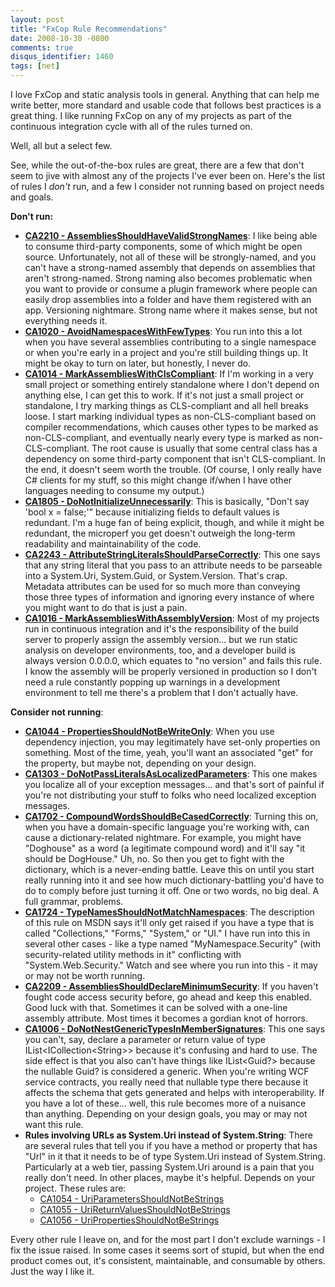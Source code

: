 ```yaml
---
layout: post
title: "FxCop Rule Recommendations"
date: 2008-10-30 -0800
comments: true
disqus_identifier: 1460
tags: [net]
---
```

I love FxCop and static analysis tools in general. Anything that can
help me write better, more standard and usable code that follows best
practices is a great thing. I like running FxCop on any of my projects
as part of the continuous integration cycle with all of the rules turned
on.

Well, all but a select few.

See, while the out-of-the-box rules are great, there are a few that
don't seem to jive with almost any of the projects I've ever been on.
Here's the list of rules I *don't* run, and a few I consider not running
based on project needs and goals.

**Don't run:**

- **[CA2210 -
    AssembliesShouldHaveValidStrongNames](http://msdn.microsoft.com/en-us/library/ms182127.aspx)**:
    I like being able to consume third-party components, some of which
    might be open source. Unfortunately, not all of these will be
    strongly-named, and you can't have a strong-named assembly that
    depends on assemblies that aren't strong-named. Strong naming also
    becomes problematic when you want to provide or consume a plugin
    framework where people can easily drop assemblies into a folder and
    have them registered with an app. Versioning nightmare. Strong name
    where it makes sense, but not everything needs it.
- **[CA1020 -
    AvoidNamespacesWithFewTypes](http://msdn.microsoft.com/en-us/library/ms182130.aspx)**:
    You run into this a lot when you have several assemblies
    contributing to a single namespace or when you're early in a project
    and you're still building things up. It might be okay to turn on
    later, but honestly, I never do.
- **[CA1014 -
    MarkAssembliesWithClsCompliant](http://msdn.microsoft.com/en-us/library/ms182156.aspx)**:
    If I'm working in a very small project or something entirely
    standalone where I don't depend on anything else, I can get this to
    work. If it's not just a small project or standalone, I try marking
    things as CLS-compliant and all hell breaks loose. I start marking
    individual types as non-CLS-compliant based on compiler
    recommendations, which causes other types to be marked as
    non-CLS-compliant, and eventually nearly every type is marked as
    non-CLS-compliant. The root cause is usually that some central class
    has a dependency on some third-party component that isn't
    CLS-compliant. In the end, it doesn't seem worth the trouble. (Of
    course, I only really have C# clients for my stuff, so this might
    change if/when I have other languages needing to consume my output.)
- **[CA1805 -
    DoNotInitializeUnnecessarily](http://msdn.microsoft.com/en-us/library/ms182274.aspx)**:
    This is basically, "Don't say 'bool x = false;'" because
    initializing fields to default values is redundant. I'm a huge fan
    of being explicit, though, and while it might be redundant, the
    microperf you get doesn't outweigh the long-term readability and
    maintainability of the code.
- **[CA2243 -
    AttributeStringLiteralsShouldParseCorrectly](http://msdn.microsoft.com/en-us/library/bb264490.aspx)**:
    This one says that any string literal that you pass to an attribute
    needs to be parseable into a System.Uri, System.Guid, or
    System.Version. That's crap. Metadata attributes can be used for so
    much more than conveying those three types of information and
    ignoring every instance of where you might want to do that is just a
    pain.
- **[CA1016 -
    MarkAssembliesWithAssemblyVersion](http://msdn.microsoft.com/en-us/library/ms182155.aspx)**:
    Most of my projects run in continuous integration and it's the
    responsibility of the build server to properly assign the assembly
    version... but we run static analysis on developer environments,
    too, and a developer build is always version 0.0.0.0, which equates
    to "no version" and fails this rule. I know the assembly will be
    properly versioned in production so I don't need a rule constantly
    popping up warnings in a development environment to tell me there's
    a problem that I don't actually have.

**Consider not running**:

- **[CA1044 -
    PropertiesShouldNotBeWriteOnly](http://msdn.microsoft.com/en-us/library/ms182165.aspx)**:
    When you use dependency injection, you may legitimately have
    set-only properties on something. Most of the time, yeah, you'll
    want an associated "get" for the property, but maybe not, depending
    on your design.
- **[CA1303 -
    DoNotPassLiteralsAsLocalizedParameters](http://msdn.microsoft.com/en-us/library/ms182187(VS.80).aspx)**:
    This one makes you localize all of your exception messages... and
    that's sort of painful if you're not distributing your stuff to
    folks who need localized exception messages.
- **[CA1702 -
    CompoundWordsShouldBeCasedCorrectly](http://msdn.microsoft.com/en-us/library/bb264474.aspx)**:
    Turning this on, when you have a domain-specific language you're
    working with, can cause a dictionary-related nightmare. For example,
    you might have "Doghouse" as a word (a legitimate compound word) and
    it'll say "it should be DogHouse." Uh, no. So then you get to fight
    with the dictionary, which is a never-ending battle. Leave this on
    until you start really running into it and see how much
    dictionary-battling you'd have to do to comply before just turning
    it off. One or two words, no big deal. A full grammar, problems.
- **[CA1724 -
    TypeNamesShouldNotMatchNamespaces](http://msdn.microsoft.com/en-us/library/ms182257.aspx)**:
    The description of this rule on MSDN says it'll only get raised if
    you have a type that is called "Collections," "Forms," "System," or
    "UI." I have run into this in several other cases - like a type
    named "MyNamespace.Security" (with security-related utility methods
    in it" conflicting with "System.Web.Security." Watch and see where
    you run into this - it may or may not be worth running.
- **[CA2209 -
    AssembliesShouldDeclareMinimumSecurity](http://msdn.microsoft.com/en-us/library/ms182325(VS.80).aspx)**:
    If you haven't fought code access security before, go ahead and keep
    this enabled. Good luck with that. Sometimes it can be solved with a
    one-line assembly attribute. Most times it becomes a gordian knot of
    horrors.
- **[CA1006 -
    DoNotNestGenericTypesInMemberSignatures](http://msdn.microsoft.com/en-us/library/ms182144.aspx)**:
    This one says you can't, say, declare a parameter or return value of
    type IList\<ICollection\<String\>\> because it's confusing and hard
    to use. The side effect is that you also can't have things like
    IList\<Guid?\> because the nullable Guid? is considered a generic.
    When you're writing WCF service contracts, you really need that
    nullable type there because it affects the schema that gets
    generated and helps with interoperability. If you have a lot of
    these... well, this rule becomes more of a nuisance than anything.
    Depending on your design goals, you may or may not want this rule.
- **Rules involving URLs as System.Uri instead of System.String**:
    There are several rules that tell you if you have a method or
    property that has "Url" in it that it needs to be of type System.Uri
    instead of System.String. Particularly at a web tier, passing
    System.Uri around is a pain that you really don't need. In other
    places, maybe it's helpful. Depends on your project. These rules
    are:
  - [CA1054 -
        UriParametersShouldNotBeStrings](http://msdn.microsoft.com/en-us/library/ms182174.aspx)
  - [CA1055 -
        UriReturnValuesShouldNotBeStrings](http://msdn.microsoft.com/en-us/library/ms182176.aspx)
  - [CA1056 -
        UriPropertiesShouldNotBeStrings](http://msdn.microsoft.com/en-us/library/ms182175.aspx)

Every other rule I leave on, and for the most part I don't exclude
warnings - I fix the issue raised. In some cases it seems sort of
stupid, but when the end product comes out, it's consistent,
maintainable, and consumable by others. Just the way I like it.
